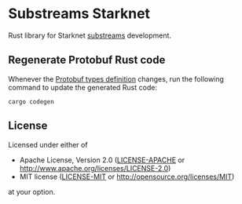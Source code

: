 # Substreams Starknet

Rust library for Starknet [substreams](https://substreams.streamingfast.io/) development.

## Regenerate Protobuf Rust code

Whenever the [Protobuf types definition](./proto/zklend.starknet.type.v1.proto) changes, run the following command to update the generated Rust code:

```console
cargo codegen
```

## License

Licensed under either of

- Apache License, Version 2.0 ([LICENSE-APACHE](./LICENSE-APACHE) or <http://www.apache.org/licenses/LICENSE-2.0>)
- MIT license ([LICENSE-MIT](./LICENSE-MIT) or <http://opensource.org/licenses/MIT>)

at your option.
